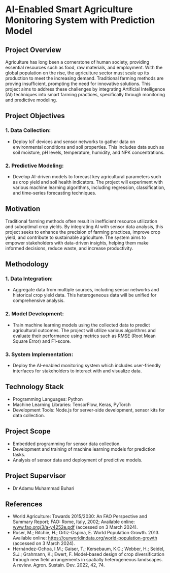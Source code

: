 # AI-Enabled Smart Agriculture Monitoring System with Prediction Model

## Project Overview
Agriculture has long been a cornerstone of human society, providing essential resources such as food, raw materials, and employment. With the global population on the rise, the agriculture sector must scale up its production to meet the increasing demand. Traditional farming methods are proving insufficient, prompting the need for innovative solutions. This project aims to address these challenges by integrating Artificial Intelligence (AI) techniques into smart farming practices, specifically through monitoring and predictive modeling.

## Project Objectives
### 1. Data Collection:
* Deploy IoT devices and sensor networks to gather data on environmental conditions and soil properties. This includes data such as soil moisture, pH levels, temperature, humidity, and NPK concentrations.

### 2. Predictive Modeling:
* Develop AI-driven models to forecast key agricultural parameters such as crop yield and soil health indicators. The project will experiment with various machine learning algorithms, including regression, classification, and time-series forecasting techniques.

## Motivation
Traditional farming methods often result in inefficient resource utilization and suboptimal crop yields. By integrating AI with sensor data analysis, this project seeks to enhance the precision of farming practices, improve crop yield, and contribute to sustainable agriculture. The system aims to empower stakeholders with data-driven insights, helping them make informed decisions, reduce waste, and increase productivity.

## Methodology
### 1. Data Integration:
* Aggregate data from multiple sources, including sensor networks and historical crop yield data. This heterogeneous data will be unified for comprehensive analysis.

### 2. Model Development:
* Train machine learning models using the collected data to predict agricultural outcomes. The project will utilize various algorithms and evaluate their performance using metrics such as RMSE (Root Mean Square Error) and F1-score.

### 3. System Implementation:
* Deploy the AI-enabled monitoring system which includes user-friendly interfaces for stakeholders to interact with and visualize data.

## Technology Stack
* Programming Languages: Python
* Machine Learning Libraries: TensorFlow, Keras, PyTorch
* Development Tools: Node.js for server-side development, sensor kits for data collection.

## Project Scope
* Embedded programming for sensor data collection.
* Development and training of machine learning models for prediction tasks.
* Analysis of sensor data and deployment of predictive models.

## Project Supervisor
* Dr.Adamu Muhammad Buhari

## References
* World Agriculture: Towards 2015/2030: An FAO Perspective and Summary Report; FAO: Rome,
Italy, 2002; Available online: www.fao.org/3/a-y4252e.pdf (accessed on 3 March 2024).
* Roser, M.; Ritchie, H.; Ortiz-Ospina, E. World Population Growth. 2013. Available online:
https://ourworldindata.org/world-population-growth (accessed on 3 March 2024).
* Hernández-Ochoa, I.M.; Gaiser, T.; Kersebaum, K.C.; Webber, H.; Seidel, S.J.; Grahmann, K.;
Ewert, F. Model-based design of crop diversification through new field arrangements in spatially
heterogeneous landscapes. A review. Agron. Sustain. Dev. 2022, 42, 74.
